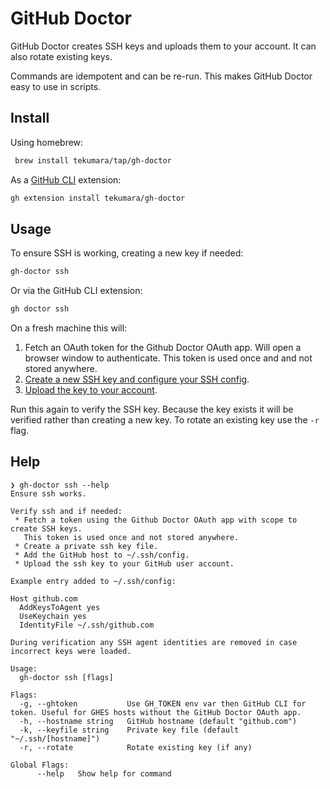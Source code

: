 # GitHub Doctor

GitHub Doctor creates SSH keys and uploads them to your account. It can also rotate existing keys.

Commands are idempotent and can be re-run. This makes GitHub Doctor easy to use in scripts.

## Install

Using homebrew:

```sh
 brew install tekumara/tap/gh-doctor
```

As a [GitHub CLI](https://github.com/cli/cli) extension:

```sh
gh extension install tekumara/gh-doctor
```

## Usage

To ensure SSH is working, creating a new key if needed:

```sh
gh-doctor ssh
```

Or via the GitHub CLI extension:

```sh
gh doctor ssh
```

On a fresh machine this will:

1. Fetch an OAuth token for the Github Doctor OAuth app. Will open a browser window to authenticate. This token is used once and and not stored anywhere.
1. [Create a new SSH key and configure your SSH config](https://docs.github.com/en/authentication/connecting-to-github-with-ssh/generating-a-new-ssh-key-and-adding-it-to-the-ssh-agent).
1. [Upload the key to your account](https://docs.github.com/en/authentication/connecting-to-github-with-ssh/adding-a-new-ssh-key-to-your-github-account).

Run this again to verify the SSH key. Because the key exists it will be verified rather than creating a new key. To rotate an existing key use the `-r` flag.

## Help

```
❯ gh-doctor ssh --help
Ensure ssh works.

Verify ssh and if needed:
 * Fetch a token using the Github Doctor OAuth app with scope to create SSH keys.
   This token is used once and not stored anywhere.
 * Create a private ssh key file.
 * Add the GitHub host to ~/.ssh/config.
 * Upload the ssh key to your GitHub user account.

Example entry added to ~/.ssh/config:

Host github.com
  AddKeysToAgent yes
  UseKeychain yes
  IdentityFile ~/.ssh/github.com

During verification any SSH agent identities are removed in case incorrect keys were loaded.

Usage:
  gh-doctor ssh [flags]

Flags:
  -g, --ghtoken           Use GH_TOKEN env var then GitHub CLI for token. Useful for GHES hosts without the GitHub Doctor OAuth app.
  -h, --hostname string   GitHub hostname (default "github.com")
  -k, --keyfile string    Private key file (default "~/.ssh/[hostname]")
  -r, --rotate            Rotate existing key (if any)

Global Flags:
      --help   Show help for command
```
